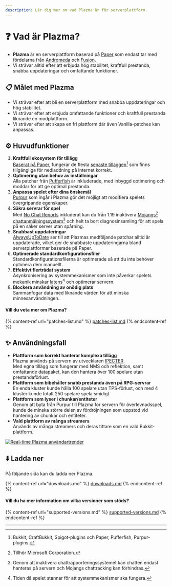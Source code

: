 ```yaml
---
description: Lär dig mer om vad Plazma är för serverplattform.
---
```


# ❓ Vad är Plazma?

- **Plazma** är en serverplattform baserad på [Paper](https://github.com/PaperMC/Paper) som endast tar med fördelarna från [Andromeda](https://github.com/EarendelArchived/Andromeda) och [Fusion](https://github.com/RuinedTechnologyUnify/Fusion).
- Vi strävar alltid efter att erbjuda hög stabilitet, kraftfull prestanda, snabba uppdateringar och omfattande funktioner.

## 📋 Målet med Plazma <a href="#id-1" id="id-1"></a>

- Vi strävar efter att bli en serverplattform med snabba uppdateringar och hög stabilitet.
- Vi strävar efter att erbjuda omfattande funktioner och kraftfull prestanda liknande en modplattform.
- Vi strävar efter att skapa en fri plattform där även Vanilla-patches kan anpassas.

## ⚙️ Huvudfunktioner <a href="#id-2" id="id-2"></a>

1. **Kraftfull ekosystem för tillägg**\
   [Baserat på Paper](https://github.com/PaperMC/Paper),
   fungerar de flesta [senaste tilläggen](#user-content-fn-1)[^1] som finns tillgängliga för nedladdning på internet korrekt.
2. **Optimering utan behov av inställningar**\
   Alla patchar från [Pufferfish](https://github.com/pufferfish-gg/Pufferfish) är inkluderade,
   med inbyggd optimering och moddar för att ge optimal prestanda.
3. **Anpassa spelet efter dina önskemål**\
   [Purpur](https://github.com/PurpurMC/Purpur) som ingår i Plazma gör det möjligt att modifiera spelets övergripande egenskaper.
4. **Säkra servrar för spel**\
   Med [No Chat Reports](https://github.com/Aizistral-Studios/No-Chat-Reports) inkluderat kan du från 1.19 inaktivera
   [Mojangs](#user-content-fn-2)[^2] [chattanmälningssystem](#user-content-fn-3)[^3] och helt ta bort diagnosinsamling för att spela på en säker server utan spårning.
5. **Snabbast uppdateringar**\
   [AlwaysUpToDate](https://github.com/PlazmaMC/AlwaysUpToDate) ser till att Plazmas medföljande patchar alltid är uppdaterade, vilket ger de snabbaste uppdateringarna bland serverplattformar baserade på Paper.
6. **Optimerade standardkonfigurationsfiler**\
   Standardkonfigurationsfilerna är optimerade så att du inte behöver optimera dem manuellt.
7. **Effektivt flertrådat system**\
   Asynkronisering av systemmekanismer som inte påverkar spelets mekanik minskar [latens](#user-content-fn-4)[^4] och optimerar servern.
8. **Blockera användning av onödig plats**\
   Sammanfogar data med liknande värden för att minska minnesanvändningen.

#### Vill du veta mer om Plazma? <a href="#etc-1" id="etc-1"></a>

{% content-ref url="patches-list.md" %}
[patches-list.md](patches-list.md)
{% endcontent-ref %}

## ✨ Användningsfall <a href="#id-3" id="id-3"></a>

- **Plattform som korrekt hanterar komplexa tillägg**\
  Plazma används på servern av utvecklaren [IPECTER](https://github.com/IPECTER).\
  Med egna tillägg som fungerar med NMS och reflektion, samt omfattande datapaket, kan den hantera över 100 spelare utan prestandaförlust.
- **Plattform som bibehåller snabb prestanda även på RPG-servrar**\
  En enda kluster kunde hålla 100 spelare utan TPS-förlust, och med 4 kluster kunde totalt 250 spelare spela smidigt.
- **Plattform som lyser i chunkar/entiteter**\
  Genom att byta från Purpur till Plazma för servern för överlevnadsspel, kunde de minska större delen av fördröjningen som uppstod vid hantering av chunkar och entiteter.
- **Vald plattform av många streamers**\
  Används av många streamers och deras tittare som en vald Bukkit-plattform.

<a href="https://bstats.org/plugin/server-implementation/Plazma/18047">
   <img src="https://badge.plazmamc.org/internal/bstats" alt="Real-time Plazma användartrender">
</a>

## ⬇️ Ladda ner

På följande sida kan du ladda ner Plazma.

{% content-ref url="downloads.md" %}
[downloads.md](downloads.md)
{% endcontent-ref %}

#### Vill du ha mer information om vilka versioner som stöds?

{% content-ref url="supported-versions.md" %}
[supported-versions.md](supported-versions.md)
{% endcontent-ref %}

***

[^1]: Bukkit, CraftBukkit, Spigot-plugins och Paper, Pufferfish, Purpur-plugins.

[^2]: Tillhör Microsoft Corporation.

[^3]: Genom att inaktivera chattrapporteringssystemet kan chatten endast hanteras på servern och Mojangs chattracking kan förhindras.

[^4]: Tiden då spelet stannar för att systemmekanismer ska fungera.
